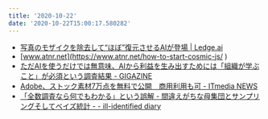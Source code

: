 ```yaml
---
title: '2020-10-22'
date: '2020-10-22T15:00:17.580282'
---
```


* [写真のモザイクを除去して“ほぼ”復元させるAIが登場 | Ledge.ai](https://ledge.ai/pulse-duke/
)
* [www.atnr.net](https://www.atnr.net/how-to-start-cosmic-js/
)
* [ただAIを使うだけでは無意味、AIから利益を生み出すためには「組織が学ぶこと」が必須という調査結果 - GIGAZINE](https://gigazine.net/news/20201021-ai-organizational-learning/
)
* [Adobe、ストック素材7万点を無料で公開　商用利用も可 - ITmedia NEWS](https://www.itmedia.co.jp/news/articles/2010/21/news129.html
)
* [「全数調査なら何でもわかる」という誤解 - 間違えがちな母集団とサンプリングそしてベイズ統計 - - ill-identified diary](https://ill-identified.hatenablog.com/entry/2020/10/21/224042)
